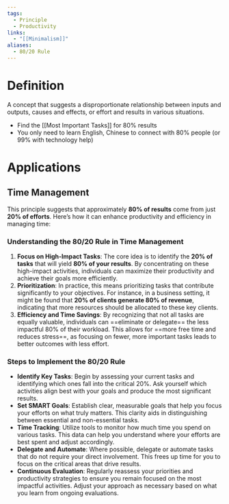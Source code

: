 ```yaml
---
tags:
  - Principle
  - Productivity
links:
  - "[[Minimalism]]"
aliases:
  - 80/20 Rule
---
```

# Definition

A concept that suggests a disproportionate relationship between inputs and outputs, causes and effects, or effort and results in various situations.

- Find the [[Most Important Tasks]] for 80% results
- You only need to learn English, Chinese to connect with 80% people (or 99% with technology help)

# Applications
## Time Management

This principle suggests that approximately **80% of results** come from just **20% of efforts**. Here’s how it can enhance productivity and efficiency in managing time:

### Understanding the 80/20 Rule in Time Management

1. **Focus on High-Impact Tasks**: The core idea is to identify the **20% of tasks** that will yield **80% of your results**. By concentrating on these high-impact activities, individuals can maximize their productivity and achieve their goals more efficiently.
2. **Prioritization**: In practice, this means prioritizing tasks that contribute significantly to your objectives. For instance, in a business setting, it might be found that **20% of clients generate 80% of revenue**, indicating that more resources should be allocated to these key clients.
3. **Efficiency and Time Savings**: By recognizing that not all tasks are equally valuable, individuals can ==eliminate or delegate== the less impactful 80% of their workload. This allows for ==more free time and reduces stress==, as focusing on fewer, more important tasks leads to better outcomes with less effort.

### Steps to Implement the 80/20 Rule

- **Identify Key Tasks**: Begin by assessing your current tasks and identifying which ones fall into the critical 20%. Ask yourself which activities align best with your goals and produce the most significant results.
- **Set SMART Goals**: Establish clear, measurable goals that help you focus your efforts on what truly matters. This clarity aids in distinguishing between essential and non-essential tasks.
- **Time Tracking**: Utilize tools to monitor how much time you spend on various tasks. This data can help you understand where your efforts are best spent and adjust accordingly.
- **Delegate and Automate**: Where possible, delegate or automate tasks that do not require your direct involvement. This frees up time for you to focus on the critical areas that drive results.
- **Continuous Evaluation**: Regularly reassess your priorities and productivity strategies to ensure you remain focused on the most impactful activities. Adjust your approach as necessary based on what you learn from ongoing evaluations.